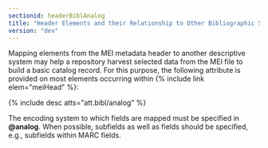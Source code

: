 ```yaml
---
sectionid: headerBiblAnalog
title: "Header Elements and their Relationship to Other Bibliographic Standards"
version: "dev"
---
```


Mapping elements from the MEI metadata header to another descriptive system may help a repository harvest selected data from the MEI file to build a basic catalog record. For this purpose, the following attribute is provided on most elements occurring within {% include link elem="meiHead" %}:

{% include desc atts="att.bibl/analog" %}

The encoding system to which fields are mapped must be specified in **@analog**. When possible, subfields as well as fields should be specified, e.g., subfields within MARC fields.
